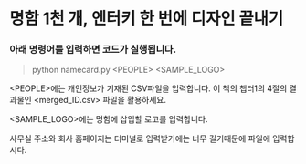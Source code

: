 # 명함 1천 개, 엔터키 한 번에 디자인 끝내기
### 아래 명령어를 입력하면 코드가 실행됩니다.

> python namecard.py <PEOPLE\> <SAMPLE_LOGO\>

<PEOPLE\>에는 개인정보가 기재된 CSV파일을 입력합니다. 
이 책의 챕터1의 4절의 결과물인 <merged_ID.csv> 파일을 활용하세요.

<SAMPLE_LOGO\>에는 명함에 삽입할 로고를 입력합니다. 

사무실 주소와 회사 홈페이지는 터미널로 입력받기에는 너무 길기때문에 파일에 입력합시다.